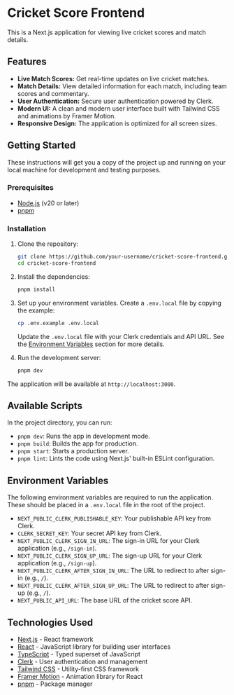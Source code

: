 # Cricket Score Frontend

This is a Next.js application for viewing live cricket scores and match details.

## Features

*   **Live Match Scores:** Get real-time updates on live cricket matches.
*   **Match Details:** View detailed information for each match, including team scores and commentary.
*   **User Authentication:** Secure user authentication powered by Clerk.
*   **Modern UI:** A clean and modern user interface built with Tailwind CSS and animations by Framer Motion.
*   **Responsive Design:** The application is optimized for all screen sizes.

## Getting Started

These instructions will get you a copy of the project up and running on your local machine for development and testing purposes.

### Prerequisites

*   [Node.js](https://nodejs.org/) (v20 or later)
*   [pnpm](https://pnpm.io/)

### Installation

1.  Clone the repository:
    ```bash
    git clone https://github.com/your-username/cricket-score-frontend.git
    cd cricket-score-frontend
    ```

2.  Install the dependencies:
    ```bash
    pnpm install
    ```

3.  Set up your environment variables. Create a `.env.local` file by copying the example:
    ```bash
    cp .env.example .env.local
    ```
    Update the `.env.local` file with your Clerk credentials and API URL. See the [Environment Variables](#environment-variables) section for more details.

4.  Run the development server:
    ```bash
    pnpm dev
    ```

The application will be available at `http://localhost:3000`.

## Available Scripts

In the project directory, you can run:

*   `pnpm dev`: Runs the app in development mode.
*   `pnpm build`: Builds the app for production.
*   `pnpm start`: Starts a production server.
*   `pnpm lint`: Lints the code using Next.js' built-in ESLint configuration.

## Environment Variables

The following environment variables are required to run the application. These should be placed in a `.env.local` file in the root of the project.

*   `NEXT_PUBLIC_CLERK_PUBLISHABLE_KEY`: Your publishable API key from Clerk.
*   `CLERK_SECRET_KEY`: Your secret API key from Clerk.
*   `NEXT_PUBLIC_CLERK_SIGN_IN_URL`: The sign-in URL for your Clerk application (e.g., `/sign-in`).
*   `NEXT_PUBLIC_CLERK_SIGN_UP_URL`: The sign-up URL for your Clerk application (e.g., `/sign-up`).
*   `NEXT_PUBLIC_CLERK_AFTER_SIGN_IN_URL`: The URL to redirect to after sign-in (e.g., `/`).
*   `NEXT_PUBLIC_CLERK_AFTER_SIGN_UP_URL`: The URL to redirect to after sign-up (e.g., `/`).
*   `NEXT_PUBLIC_API_URL`: The base URL of the cricket score API.

## Technologies Used

*   [Next.js](https://nextjs.org/) - React framework
*   [React](https://reactjs.org/) - JavaScript library for building user interfaces
*   [TypeScript](https://www.typescriptlang.org/) - Typed superset of JavaScript
*   [Clerk](https://clerk.com/) - User authentication and management
*   [Tailwind CSS](https://tailwindcss.com/) - Utility-first CSS framework
*   [Framer Motion](https://www.framer.com/motion/) - Animation library for React
*   [pnpm](https://pnpm.io/) - Package manager